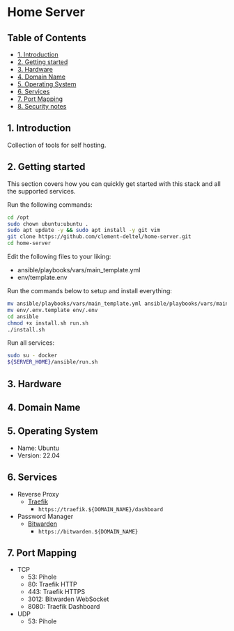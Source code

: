 # Home Server <!-- omit in toc -->

## Table of Contents <!-- omit in toc -->

- [1. Introduction](#1-introduction)
- [2. Getting started](#2-getting-started)
- [3. Hardware](#3-hardware)
- [4. Domain Name](#4-domain-name)
- [5. Operating System](#5-operating-system)
- [6. Services](#6-services)
- [7. Port Mapping](#7-port-mapping)
- [8. Security notes](#8-security-notes)

## 1. Introduction

Collection of tools for self hosting.

## 2. Getting started

This section covers how you can quickly get started with this stack and all the supported services.

Run the following commands:

```bash
cd /opt
sudo chown ubuntu:ubuntu .
sudo apt update -y && sudo apt install -y git vim
git clone https://github.com/clement-deltel/home-server.git
cd home-server
```

Edit the following files to your liking:

- ansible/playbooks/vars/main_template.yml
- env/template.env

Run the commands below to setup and install everything:

```bash
mv ansible/playbooks/vars/main_template.yml ansible/playbooks/vars/main.yml
mv env/.env.template env/.env
cd ansible
chmod +x install.sh run.sh
./install.sh
```

Run all services:

```bash
sudo su - docker
${SERVER_HOME}/ansible/run.sh
```

## 3. Hardware

## 4. Domain Name

## 5. Operating System

- Name: Ubuntu
- Version: 22.04

## 6. Services

- Reverse Proxy
  - [Traefik](services/traefik/README.md)
    - `https://traefik.${DOMAIN_NAME}/dashboard`
- Password Manager
  - [Bitwarden](services/bitwarden/README.md)
    - `https://bitwarden.${DOMAIN_NAME}`

## 7. Port Mapping

- TCP
  - 53: Pihole
  - 80: Traefik HTTP
  - 443: Traefik HTTPS
  - 3012: Bitwarden WebSocket
  - 8080: Traefik Dashboard
- UDP
  - 53: Pihole
